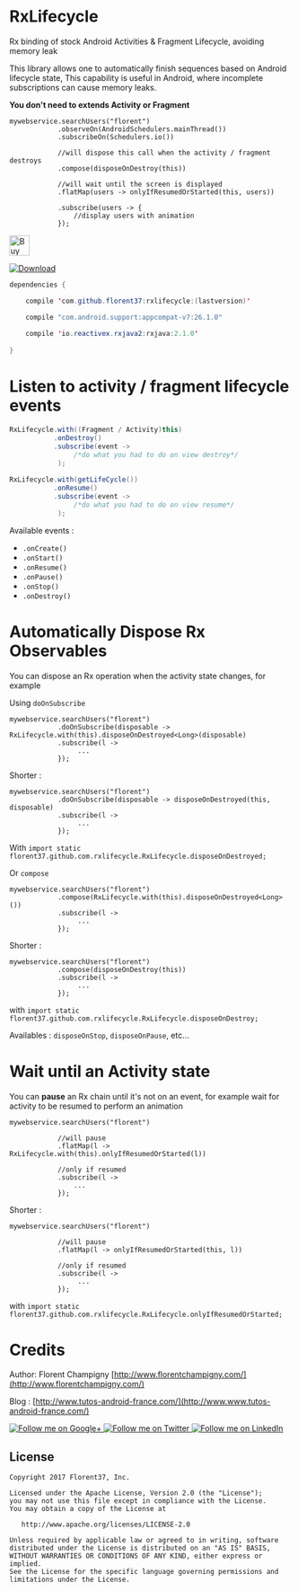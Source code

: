 # RxLifecycle

Rx binding of stock Android Activities & Fragment Lifecycle, avoiding memory leak

This library allows one to automatically finish sequences based on Android lifecycle state,
This capability is useful in Android, where incomplete subscriptions can cause memory leaks.

**You don't need to extends Activity or Fragment**

```
mywebservice.searchUsers("florent")
            .observeOn(AndroidSchedulers.mainThread())
            .subscribeOn(Schedulers.io())
            
            //will dispose this call when the activity / fragment destroys
            .compose(disposeOnDestroy(this))
            
            //will wait until the screen is displayed
            .flatMap(users -> onlyIfResumedOrStarted(this, users))
            
            .subscribe(users -> {
                //display users with animation
            });
```

<a href='https://ko-fi.com/A160LCC' target='_blank'><img height='36' style='border:0px;height:36px;' src='https://az743702.vo.msecnd.net/cdn/kofi1.png?v=0' border='0' alt='Buy Me a Coffee at ko-fi.com' /></a>

[ ![Download](https://api.bintray.com/packages/florent37/maven/rxlifecycle/images/download.svg) ](https://bintray.com/florent37/maven/rxlifecycle/_latestVersion)

```java
dependencies {

    compile 'com.github.florent37:rxlifecycle:(lastversion)'

    compile "com.android.support:appcompat-v7:26.1.0"
    
    compile 'io.reactivex.rxjava2:rxjava:2.1.0'
    
}
```

# Listen to activity / fragment lifecycle events

```java
RxLifecycle.with((Fragment / Activity)this)
           .onDestroy()
           .subscribe(event -> 
                /*do what you had to do on view destroy*/
            );
            
RxLifecycle.with(getLifeCycle())
           .onResume()
           .subscribe(event -> 
                /*do what you had to do on view resume*/
            );
````

Available events :
- `.onCreate()`
- `.onStart()`
- `.onResume()`
- `.onPause()`
- `.onStop()`
- `.onDestroy()`

# Automatically Dispose Rx Observables

You can dispose an Rx operation when the activity state changes, for example

Using `doOnSubscribe`

```
mywebservice.searchUsers("florent")
            .doOnSubscribe(disposable -> RxLifecycle.with(this).disposeOnDestroyed<Long>(disposable)
            .subscribe(l -> 
                 ...
            });
```

Shorter :

```
mywebservice.searchUsers("florent")
            .doOnSubscribe(disposable -> disposeOnDestroyed(this, disposable)
            .subscribe(l -> 
                 ...
            });
```

With `import static florent37.github.com.rxlifecycle.RxLifecycle.disposeOnDestroyed;`

Or `compose`

```
mywebservice.searchUsers("florent")
            .compose(RxLifecycle.with(this).disposeOnDestroyed<Long>())
            .subscribe(l -> 
                 ...
            });
```

Shorter :

```
mywebservice.searchUsers("florent")
            .compose(disposeOnDestroy(this))
            .subscribe(l -> 
                 ...
            });
```

with `import static florent37.github.com.rxlifecycle.RxLifecycle.disposeOnDestroy;`

Availables : `disposeOnStop`, `disposeOnPause`, etc...

# Wait until an Activity state

You can **pause** an Rx chain until it's not on an event, for example wait for activity to be resumed to perform an animation

```
mywebservice.searchUsers("florent")
          
            //will pause
            .flatMap(l -> RxLifecycle.with(this).onlyIfResumedOrStarted(l))
          
            //only if resumed
            .subscribe(l -> 
                ...
            });
```

Shorter :

```
mywebservice.searchUsers("florent")
          
            //will pause
            .flatMap(l -> onlyIfResumedOrStarted(this, l))
          
            //only if resumed
            .subscribe(l -> 
                 ...
            });
```

with `import static florent37.github.com.rxlifecycle.RxLifecycle.onlyIfResumedOrStarted;`

# Credits

Author: Florent Champigny [http://www.florentchampigny.com/](http://www.florentchampigny.com/)

Blog : [http://www.tutos-android-france.com/](http://www.www.tutos-android-france.com/)

<a href="https://plus.google.com/+florentchampigny">
  <img alt="Follow me on Google+"
       src="https://raw.githubusercontent.com/florent37/DaVinci/master/mobile/src/main/res/drawable-hdpi/gplus.png" />
</a>
<a href="https://twitter.com/florent_champ">
  <img alt="Follow me on Twitter"
       src="https://raw.githubusercontent.com/florent37/DaVinci/master/mobile/src/main/res/drawable-hdpi/twitter.png" />
</a>
<a href="https://www.linkedin.com/in/florentchampigny">
  <img alt="Follow me on LinkedIn"
       src="https://raw.githubusercontent.com/florent37/DaVinci/master/mobile/src/main/res/drawable-hdpi/linkedin.png" />
</a>


License
--------

    Copyright 2017 Florent37, Inc.

    Licensed under the Apache License, Version 2.0 (the "License");
    you may not use this file except in compliance with the License.
    You may obtain a copy of the License at

       http://www.apache.org/licenses/LICENSE-2.0

    Unless required by applicable law or agreed to in writing, software
    distributed under the License is distributed on an "AS IS" BASIS,
    WITHOUT WARRANTIES OR CONDITIONS OF ANY KIND, either express or implied.
    See the License for the specific language governing permissions and
    limitations under the License.
